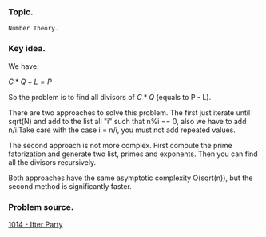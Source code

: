 ### Topic.

    Number Theory.

### Key idea.

We have:

  $C*Q + L = P$

So the problem is to find all divisors of $C*Q$ (equals to P - L).

There are two approaches to solve this problem. The first just iterate until sqrt(N) and add to the list all "i" such that n%i == 0, also we have to add n/i.Take care with the case i = n/i, you must not add repeated values.

The second approach is not more complex. First compute the prime fatorization and generate two list, primes and exponents. Then you can find all the divisors recursively.

Both approaches have the same asymptotic complexity O(sqrt(n)), but the second method is significantly faster.

### Problem source.

  [1014 - Ifter Party](http://lightoj.com/volume_showproblem.php?problem=1014)

